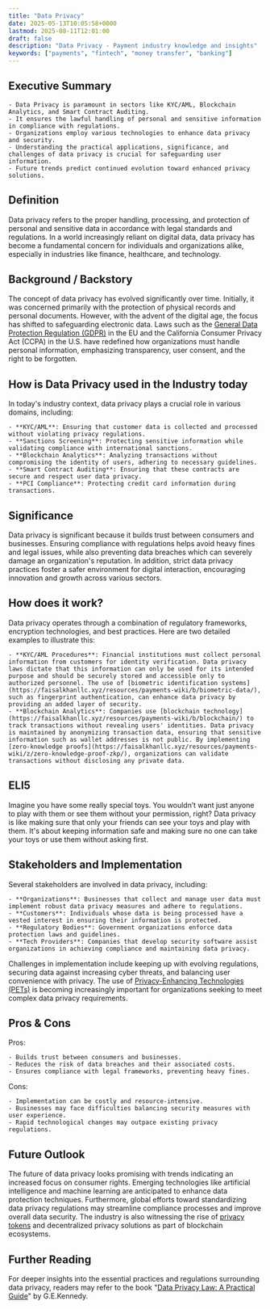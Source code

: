 ```yaml
---
title: "Data Privacy"
date: 2025-05-13T10:05:58+0000
lastmod: 2025-08-11T12:01:00
draft: false
description: "Data Privacy - Payment industry knowledge and insights"
keywords: ["payments", "fintech", "money transfer", "banking"]
---
```


## Executive Summary

 	- Data Privacy is paramount in sectors like KYC/AML, Blockchain Analytics, and Smart Contract Auditing.
 	- It ensures the lawful handling of personal and sensitive information in compliance with regulations.
 	- Organizations employ various technologies to enhance data privacy and security.
 	- Understanding the practical applications, significance, and challenges of data privacy is crucial for safeguarding user information.
 	- Future trends predict continued evolution toward enhanced privacy solutions.

## Definition
Data privacy refers to the proper handling, processing, and protection of personal and sensitive data in accordance with legal standards and regulations. In a world increasingly reliant on digital data, data privacy has become a fundamental concern for individuals and organizations alike, especially in industries like finance, healthcare, and technology.
## Background / Backstory
The concept of data privacy has evolved significantly over time. Initially, it was concerned primarily with the protection of physical records and personal documents. However, with the advent of the digital age, the focus has shifted to safeguarding electronic data. Laws such as the [General Data Protection Regulation (GDPR)](https://faisalkhanllc.xyz/resources/payments-wiki/g/general-data-protection-regulation-gdpr/) in the EU and the California Consumer Privacy Act (CCPA) in the U.S. have redefined how organizations must handle personal information, emphasizing transparency, user consent, and the right to be forgotten.
## How is Data Privacy used in the Industry today
In today's industry context, data privacy plays a crucial role in various domains, including:

 	- **KYC/AML**: Ensuring that customer data is collected and processed without violating privacy regulations.
 	- **Sanctions Screening**: Protecting sensitive information while validating compliance with international sanctions.
 	- **Blockchain Analytics**: Analyzing transactions without compromising the identity of users, adhering to necessary guidelines.
 	- **Smart Contract Auditing**: Ensuring that these contracts are secure and respect user data privacy.
 	- **PCI Compliance**: Protecting credit card information during transactions.

## Significance
Data privacy is significant because it builds trust between consumers and businesses. Ensuring compliance with regulations helps avoid heavy fines and legal issues, while also preventing data breaches which can severely damage an organization's reputation. In addition, strict data privacy practices foster a safer environment for digital interaction, encouraging innovation and growth across various sectors.
## How does it work?
Data privacy operates through a combination of regulatory frameworks, encryption technologies, and best practices. Here are two detailed examples to illustrate this:

 	- **KYC/AML Procedures**: Financial institutions must collect personal information from customers for identity verification. Data privacy laws dictate that this information can only be used for its intended purpose and should be securely stored and accessible only to authorized personnel. The use of [biometric identification systems](https://faisalkhanllc.xyz/resources/payments-wiki/b/biometric-data/), such as fingerprint authentication, can enhance data privacy by providing an added layer of security.
 	- **Blockchain Analytics**: Companies use [blockchain technology](https://faisalkhanllc.xyz/resources/payments-wiki/b/blockchain/) to track transactions without revealing users' identities. Data privacy is maintained by anonymizing transaction data, ensuring that sensitive information such as wallet addresses is not public. By implementing [zero-knowledge proofs](https://faisalkhanllc.xyz/resources/payments-wiki/z/zero-knowledge-proof-zkp/), organizations can validate transactions without disclosing any private data.

## ELI5
Imagine you have some really special toys. You wouldn’t want just anyone to play with them or see them without your permission, right? Data privacy is like making sure that only your friends can see your toys and play with them. It's about keeping information safe and making sure no one can take your toys or use them without asking first.
## Stakeholders and Implementation
Several stakeholders are involved in data privacy, including:

 	- **Organizations**: Businesses that collect and manage user data must implement robust data privacy measures and adhere to regulations.
 	- **Customers**: Individuals whose data is being processed have a vested interest in ensuring their information is protected.
 	- **Regulatory Bodies**: Government organizations enforce data protection laws and guidelines.
 	- **Tech Providers**: Companies that develop security software assist organizations in achieving compliance and maintaining data privacy.

Challenges in implementation include keeping up with evolving regulations, securing data against increasing cyber threats, and balancing user convenience with privacy. The use of [Privacy-Enhancing Technologies (PETs)](https://faisalkhanllc.xyz/resources/payments-wiki/p/privacy-enhancing-technologies-pet/) is becoming increasingly important for organizations seeking to meet complex data privacy requirements.
## Pros & Cons
Pros:

 	- Builds trust between consumers and businesses.
 	- Reduces the risk of data breaches and their associated costs.
 	- Ensures compliance with legal frameworks, preventing heavy fines.

Cons:

 	- Implementation can be costly and resource-intensive.
 	- Businesses may face difficulties balancing security measures with user experience.
 	- Rapid technological changes may outpace existing privacy regulations.

## Future Outlook
The future of data privacy looks promising with trends indicating an increased focus on consumer rights. Emerging technologies like artificial intelligence and machine learning are anticipated to enhance data protection techniques. Furthermore, global efforts toward standardizing data privacy regulations may streamline compliance processes and improve overall data security. The industry is also witnessing the rise of [privacy tokens](https://faisalkhanllc.xyz/resources/payments-wiki/p/privacy-tokens/) and decentralized privacy solutions as part of blockchain ecosystems.
## Further Reading
For deeper insights into the essential practices and regulations surrounding data privacy, readers may refer to the book "[Data Privacy Law: A Practical Guide](https://www.goodreads.com/book/show/36483290-data-privacy-law)" by G.E.Kennedy.